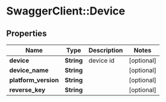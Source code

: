 # SwaggerClient::Device

## Properties
Name | Type | Description | Notes
------------ | ------------- | ------------- | -------------
**device** | **String** | device id | [optional] 
**device_name** | **String** |  | [optional] 
**platform_version** | **String** |  | [optional] 
**reverse_key** | **String** |  | [optional] 


